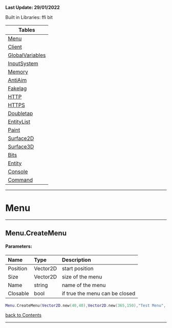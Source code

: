 **Last Update: 29/01/2022**


Built in Libraries: ffi bit

<a name="-1"></a>

|Tables|
|--------|
|[Menu](#0)|
|[Client](#1)|
|[GlobalVariables](#2)|
|[InputSystem](#3)|
|[Memory](#4)|
|[AntiAim](#5)|
|[Fakelag](#6)|
|[HTTP](#7)|
|[HTTPS](#8)|
|[Doubletap](#9)|
|[EntityList](#10)|
|[Paint](#11)|
|[Surface2D](#12)|
|[Surface3D](#13)|
|[Bits](#14)|
|[Entity](#15)|
|[Console](#16)|
|[Command](#17)|

---

# <a name="0"></a>Menu
---

## Menu.CreateMenu


#### Parameters:

| Name | Type | Description |
| :--- | :--- | :--- |
| Position | Vector2D | start position |
| Size | Vector2D | size of the menu |
| Name | string | name of the menu |
| Closable | bool | if true the menu can be closed |



```lua
Menu.CreateMenu(Vector2D.new(40,40),Vector2D.new(365,150),"Test Menu", true)
```

[back to Contents](#-1)

---
